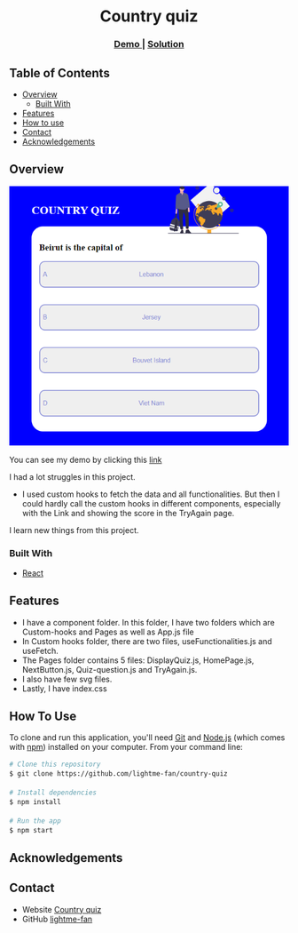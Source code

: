 
<h1 align="center">Country quiz</h1>

<div align="center">
  <h3>
    <a href="https://lightme-fan-country-quiz.netlify.app/">
      Demo
    </a>
    <span> | </span>
    <a href="https://github.com/lightme-fan/country-quiz">
      Solution
    </a>
  </h3>
</div>

<!-- TABLE OF CONTENTS -->

## Table of Contents

-   [Overview](#overview)
    -   [Built With](#built-with)
-   [Features](#features)
-   [How to use](#how-to-use)
-   [Contact](#contact)
-   [Acknowledgements](#acknowledgements)

<!-- OVERVIEW -->

## Overview

![screenshot](./screenShot.png)

You can see my demo by clicking this [link](https://lightme-fan-country-quiz.netlify.app/)


I had a lot struggles in this project.
  - I used custom hooks to fetch the data and all functionalities. But then I could hardly call the custom hooks in different components, especially with the Link and showing the score in the TryAgain page.

I learn new things from this project. 

### Built With

-   [React](https://reactjs.org/)

## Features

- I have a component folder. In this folder, I have two folders which are Custom-hooks and Pages as well as App.js file
- In Custom hooks folder, there are two files, useFunctionalities.js and useFetch.
- The Pages folder contains 5 files: DisplayQuiz.js, HomePage.js, NextButton.js, Quiz-question.js and TryAgain.js.
- I also have few svg files.
- Lastly, I have index.css

## How To Use

<!-- Example: -->

To clone and run this application, you'll need [Git](https://git-scm.com) and [Node.js](https://nodejs.org/en/download/) (which comes with [npm](http://npmjs.com)) installed on your computer. From your command line:

```bash
# Clone this repository
$ git clone https://github.com/lightme-fan/country-quiz

# Install dependencies
$ npm install

# Run the app
$ npm start
```

## Acknowledgements

<!-- This section should list any articles or add-ons/plugins that helps you to complete the project. This is optional but it will help you in the future. For example: -->

## Contact

-   Website [Country quiz](https://lightme-fan-country-quiz.netlify.app/)
-   GitHub [lightme-fan](https://{github.com/lightme-fan})
